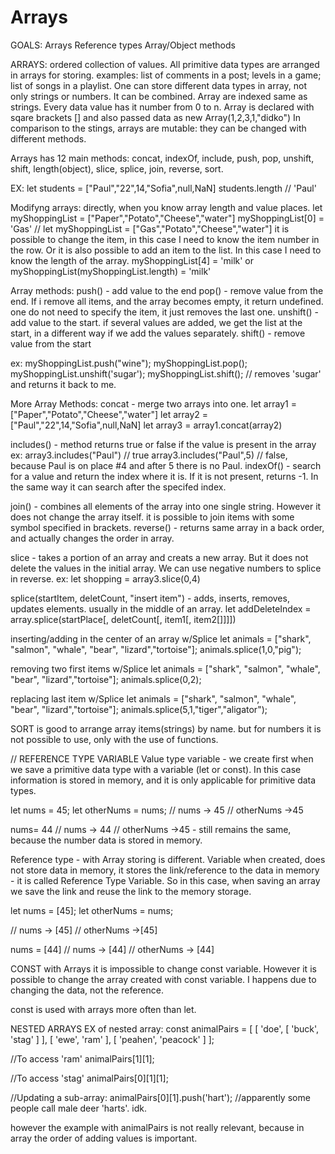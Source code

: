 # Arrays

GOALS:
Arrays
Reference types
Array/Object methods

ARRAYS: ordered collection of values. All primitive data types are arranged in arrays for storing.
examples: list of comments in a post; levels in a game; list of songs in a playlist.
One can store different data types in array, not only strings or numbers. It can be combined.
Array are indexed same as strings. Every data value has it number from 0 to n.
Array is declared with sqare brackets [] and also passed data as new Array(1,2,3,1,"didko")
In comparison to the stings, arrays are mutable: they can be changed with different methods.

Arrays has 12 main methods: concat, indexOf, include, push, pop, unshift, shift, length(object), slice, splice, join, reverse, sort.

EX:
let students = ["Paul","22",14,"Sofia",null,NaN]
students.length // 'Paul'

Modifyng arrays: directly, when you know array length and value places.
let myShoppingList = ["Paper","Potato","Cheese","water"]
myShoppingList[0] = 'Gas' // let myShoppingList = ["Gas","Potato","Cheese","water"]
it is possible to change the item, in this case I need to know the item number in the row.
Or it is also possible to add an item to the list. In this case I need to know the length of the array.
myShoppingList[4] = 'milk' or
myShoppingList(myShoppingList.length) = 'milk'

Array methods:
push() - add value to the end
pop() - remove value from the end. If i remove all items, and the array becomes empty, it return undefined. one do not need to specify the item, it just removes the last one.
unshift() - add value to the start. if several values are added, we get the list at the start, in a different way if we add the values separately.
shift() - remove value from the start

ex:
myShoppingList.push("wine");
myShoppingList.pop();
myShoppingList.unshift('sugar');
myShoppingList.shift(); // removes 'sugar' and returns it back to me.

More Array Methods:
concat - merge two arrays into one.
let array1 = ["Paper","Potato","Cheese","water"]
let array2 = ["Paul","22",14,"Sofia",null,NaN]
let array3 = array1.concat(array2)

includes() - method returns true or false if the value is present in the array
ex: array3.includes("Paul") // true
array3.includes("Paul",5) // false, because Paul is on place #4 and after 5 there is no Paul.
indexOf() - search for a value and return the index where it is. If it is not present, returns -1. In the same way it can search after the specifed index.

join() - combines all elements of the array into one single string. However it does not change the array itself. it is possible to join items with some symbol specified in brackets.
reverse() - returns same array in a back order, and actually changes the order in array.

slice - takes a portion of an array and creats a new array. But it does not delete the values in the initial array. We can use negative numbers to splice in reverse.
ex: let shopping = array3.slice(0,4)

splice(startItem, deletCount, "insert item") - adds, inserts, removes, updates elements. usually in the middle of an array.
let addDeleteIndex = array.splice(startPlace[, deletCount[, item1[, item2[]]]])

inserting/adding in the center of an array w/Splice
let animals = ["shark", "salmon", "whale", "bear", "lizard","tortoise"];
animals.splice(1,0,"pig");

removing two first items w/Splice
let animals = ["shark", "salmon", "whale", "bear", "lizard","tortoise"];
animals.splice(0,2);

replacing last item w/Splice
let animals = ["shark", "salmon", "whale", "bear", "lizard","tortoise"];
animals.splice(5,1,"tiger","aligator");

SORT
is good to arrange array items(strings) by name.
but for numbers it is not possible to use, only with the use of functions.

// REFERENCE TYPE VARIABLE
Value type variable - we create first when we save a primitive data type with a variable (let or const). In this case information is stored in memory, and it is only applicable for primitive data types.

let nums = 45;
let otherNums = nums;
// nums -> 45
// otherNums ->45

nums= 44
// nums -> 44
// otherNums ->45 - still remains the same, because the number data is stored in memory.

Reference type - with Array storing is different. Variable when created, does not store data in memory, it stores the link/reference to the data in memory - it is called Reference Type Variable. So in this case, when saving an array we save the link and reuse the link to the memory storage.

let nums = [45];
let otherNums = nums;

// nums -> [45]
// otherNums ->[45]

nums = [44]
// nums -> [44]
// otherNums -> [44]

CONST with Arrays
it is impossible to change const variable. However it is possible to change the array created with const variable. I happens due to changing the data, not the reference.

const is used with arrays more often than let.

NESTED ARRAYS
EX of nested array:
const animalPairs = [
[ 'doe', [ 'buck', 'stag' ] ],
[ 'ewe', 'ram' ],
[ 'peahen', 'peacock' ]
];

//To access 'ram'
animalPairs[1][1];

//To access 'stag'
animalPairs[0][1][1];

//Updating a sub-array:
animalPairs[0][1].push('hart');
//apparently some people call male deer 'harts'. idk.

however the example with animalPairs is not really relevant, because in array the order of adding values is important.
